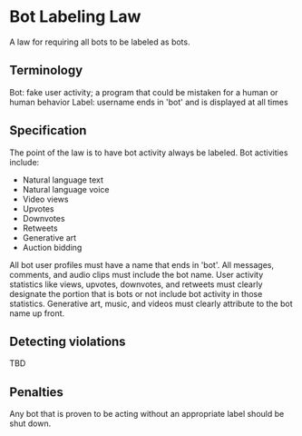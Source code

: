 # Bot Labeling Law

A law for requiring all bots to be labeled as bots.

## Terminology

Bot: fake user activity; a program that could be mistaken for a human or human behavior
Label: username ends in 'bot' and is displayed at all times

## Specification

The point of the law is to have bot activity always be labeled. Bot activities include:
- Natural language text
- Natural language voice
- Video views
- Upvotes
- Downvotes
- Retweets
- Generative art
- Auction bidding

All bot user profiles must have a name that ends in 'bot'. All messages, comments, and audio clips must include the bot name. User activity statistics like views, upvotes, downvotes, and retweets must clearly designate the portion that is bots or not include bot activity in those statistics. Generative art, music, and videos must clearly attribute to the bot name up front.

## Detecting violations

TBD

## Penalties

Any bot that is proven to be acting without an appropriate label should be shut down.
